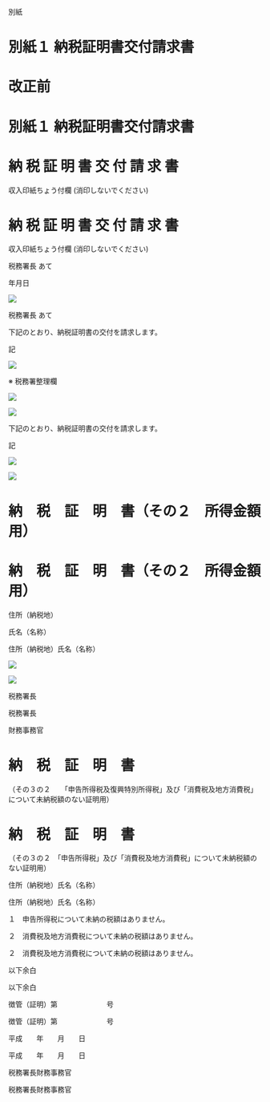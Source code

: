 別紙

# 別紙１ 納税証明書交付請求書

# 改正前

# 別紙１ 納税証明書交付請求書

# 納 税 証 明 書 交 付 請 求 書

収入印紙ちょう付欄 (消印しないでください)

# 納 税 証 明 書 交 付 請 求 書

収入印紙ちょう付欄 (消印しないでください)

税務署長 あて

年月日

![](https://www.nta.go.jp/tmp/933e59ff-2420-4b4c-8376-579bf00de434/images/edb820390ce1ed775c91e70c453bace5d7b100aca64551bbda3b9e404f222b8a.jpg)

税務署長 あて

下記のとおり、納税証明書の交付を請求します。

記

![](https://www.nta.go.jp/tmp/933e59ff-2420-4b4c-8376-579bf00de434/images/fa4ad09eac6acaf485f3ee4f4a0882193e5cf8990bd8ed2eb33495d1b04f2ef3.jpg)

※ 税務署整理欄

![](https://www.nta.go.jp/tmp/933e59ff-2420-4b4c-8376-579bf00de434/images/7b65bf1e9c45f34154c986ca702bcb2cc166a2d3056bdda671f8a58a4ddd4924.jpg)

![](https://www.nta.go.jp/tmp/933e59ff-2420-4b4c-8376-579bf00de434/images/5372b2f0b473370a29320d60a057215cbc8b2d13b17cb36297a24660041161d8.jpg)

下記のとおり、納税証明書の交付を請求します。

記

![](https://www.nta.go.jp/tmp/933e59ff-2420-4b4c-8376-579bf00de434/images/fbdcfa98f77a8bb851ca843266b5ca4f74406273e974254e570fadd0f4d36bef.jpg)

![](https://www.nta.go.jp/tmp/933e59ff-2420-4b4c-8376-579bf00de434/images/c65f104b574f012ac39248b1f4b2b5c6ac467fb191791d63c19d1d862512b2a2.jpg)

# 納　税　証　明　書（その２　所得金額用）

# 納　税　証　明　書（その２　所得金額用）

住所（納税地）

氏名（名称）

住所（納税地）氏名（名称）

![](https://www.nta.go.jp/tmp/933e59ff-2420-4b4c-8376-579bf00de434/images/4294173b38d839223f28961867f2a7a3d6004ecce460eeff419ae6efcbf6eb6f.jpg)

![](https://www.nta.go.jp/tmp/933e59ff-2420-4b4c-8376-579bf00de434/images/6a5e02d25686aa53c1dff1479ec2a6e44228c57ff38f0ded3b4a0d6642019bcc.jpg)

税務署長

税務署長

財務事務官

# 納　税　証　明　書

（その３の２　　「申告所得税及復興特別所得税」及び「消費税及地方消費税」について未納税額のない証明用）

# 納　税　証　明　書

（その３の２　「申告所得税」及び「消費税及地方消費税」について未納税額のない証明用）

住所（納税地）氏名（名称）

住所（納税地）氏名（名称）

１　申告所得税について未納の税額はありません。

２　消費税及地方消費税について未納の税額はありません。

２　消費税及地方消費税について未納の税額はありません。

以下余白

以下余白

徴管（証明）第　　　　　　　号

徴管（証明）第　　　　　　　号

平成　　年　　月　　日

平成　　年　　月　　日

税務署長財務事務官

税務署長財務事務官